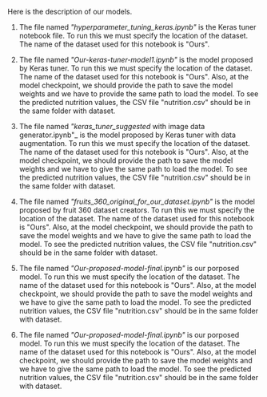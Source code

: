 Here is the description of our models.

1. The file named _"hyperparameter_tuning_keras.ipynb"_ is the Keras tuner notebook file. To run this we must specify the location of the dataset. The name of the dataset used for this notebook is "Ours".

2. The file named _"Our-keras-tuner-model1.ipynb"_ is the model proposed by Keras tuner. To run this we must specify the location of the dataset. The name of the dataset used for this notebook is "Ours". Also, at the model checkpoint, we should provide the path to save the model weights and we have to provide the same path to load the model. To see the predicted nutrition values, the CSV file "nutrition.csv" should be in the same folder with dataset.

3. The file named _"keras_tuner_suggested_ with image data generator.ipynb"_ is the model proposed by Keras tuner with data augmentation. To run this we must specify the location of the dataset. The name of the dataset used for this notebook is "Ours". Also, at the model checkpoint, we should provide the path to save the model weights and we have to give the same path to load the model. To see the predicted nutrition values, the CSV file "nutrition.csv" should be in the same folder with dataset.

4. The file named _"fruits_360_original_for_our_dataset.ipynb"_ is the model proposed by fruit 360 dataset creators. To run this we must specify the location of the dataset. The name of the dataset used for this notebook is "Ours". Also, at the model checkpoint, we should provide the path to save the model weights and we have to give the same path to load the model. To see the predicted nutrition values, the CSV file "nutrition.csv" should be in the same folder with dataset.

5. The file named _"Our-proposed-model-final.ipynb"_ is our porposed model. To run this we must specify the location of the dataset. The name of the dataset used for this notebook is "Ours". Also, at the model checkpoint, we should provide the path to save the model weights and we have to give the same path to load the model. To see the predicted nutrition values, the CSV file "nutrition.csv" should be in the same folder with dataset.

6. The file named _"Our-proposed-model-final.ipynb"_ is our porposed model. To run this we must specify the location of the dataset. The name of the dataset used for this notebook is "Ours". Also, at the model checkpoint, we should provide the path to save the model weights and we have to give the same path to load the model. To see the predicted nutrition values, the CSV file "nutrition.csv" should be in the same folder with dataset.

